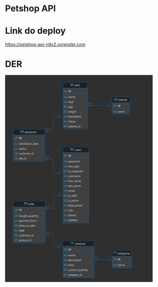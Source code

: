 # Petshop API

# Link do deploy
https://petshop-api-n9x2.onrender.com

# DER

<img src="image.png" alt="DER">